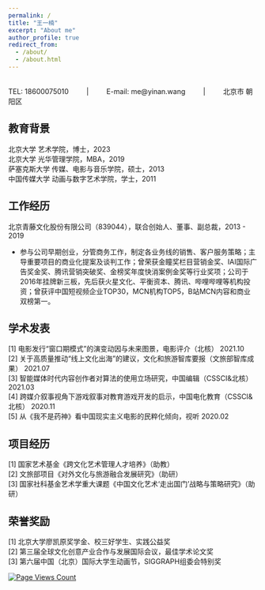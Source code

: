 ```yaml
---
permalink: /
title: "王一楠"
excerpt: "About me"
author_profile: true
redirect_from: 
  - /about/
  - /about.html
---
```

 <br/>
TEL: 18600075010  &emsp;&emsp;  |  &emsp;&emsp;  E-mail: me@yinan.wang  &emsp;&emsp;  |   &emsp;&emsp; 北京市 朝阳区

## 教育背景
北京大学 艺术学院，博士，2023<br/>
北京大学 光华管理学院，MBA，2019<br/>
萨塞克斯大学 传媒、电影与音乐学院，硕士，2013<br/>
中国传媒大学 动画与数字艺术学院，学士，2011<br/>

## 工作经历
北京青藤文化股份有限公司（839044），联合创始人、董事、副总裁，2013 - 2019<br/>
* 参与公司早期创业，分管商务工作，制定各业务线的销售、客户服务策略；主导重要项目的商业化提案及谈判工作；曾荣获金瞳奖栏目营销金奖、IAI国际广告奖金奖、腾讯营销突破奖、金榜奖年度快消案例金奖等行业奖项；公司于2016年挂牌新三板，先后获火星文化、平衡资本、腾讯、哔哩哔哩等机构投资；曾获评中国短视频企业TOP30，MCN机构TOP5，B站MCN内容和商业双榜第一。
## 学术发表
[1] 电影发行“窗口期模式”的演变动因与未来图景，电影评介（北核） 2021.10<br/>
[2] 关于高质量推动“线上文化出海”的建议，文化和旅游智库要报（文旅部智库成果） 2021.07<br/>
[3] 智能媒体时代内容创作者对算法的使用立场研究，中国编辑（CSSCI&北核） 2021.03<br/>
[4] 跨媒介叙事视角下游戏叙事对教育游戏开发的启示，中国电化教育（CSSCI&北核） 2020.11<br/>
[5] 从《我不是药神》看中国现实主义电影的民粹化倾向，视听 2020.02<br/>

## 项目经历
[1] 国家艺术基金《跨文化艺术管理人才培养》（助教）<br/>
[2] 文旅部项目《对外文化与旅游融合发展研究》（助研）<br/>
[3] 国家社科基金艺术学重大课题《中国文化艺术‘走出国门’战略与策略研究》（助研）<br/>

## 荣誉奖励
[1] 北京大学廖凯原奖学金、校三好学生、实践公益奖<br/>
[2] 第三届全球文化创意产业合作与发展国际会议，最佳学术论文奖<br/>
[3] 第六届中国（北京）国际大学生动画节，SIGGRAPH组委会特别奖<br/>

[![Page Views Count](https://badges.toozhao.com/badges/01GBQDECJK344TKGFA56YGYRHF/green.svg)](https://badges.toozhao.com/stats/01GBQDECJK344TKGFA56YGYRHF "Get your own page views count badge on badges.toozhao.com")
